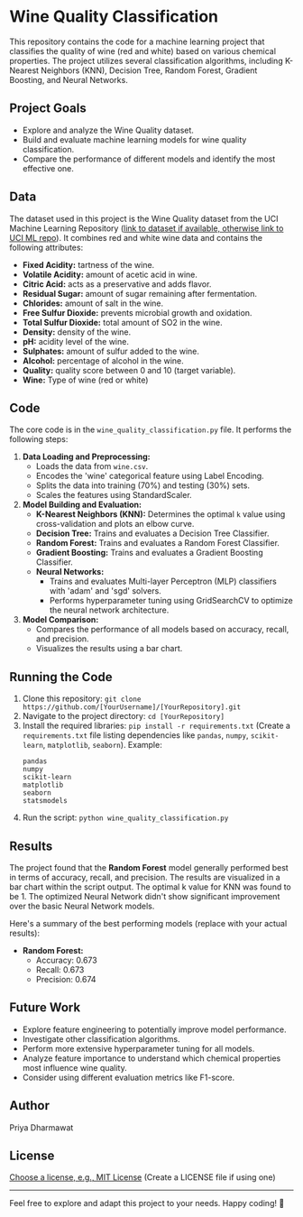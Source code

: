 # Wine Quality Classification

This repository contains the code for a machine learning project that classifies the quality of wine (red and white) based on various chemical properties. The project utilizes several classification algorithms, including K-Nearest Neighbors (KNN), Decision Tree, Random Forest, Gradient Boosting, and Neural Networks.

## Project Goals

*   Explore and analyze the Wine Quality dataset.
*   Build and evaluate machine learning models for wine quality classification.
*   Compare the performance of different models and identify the most effective one.

## Data

The dataset used in this project is the Wine Quality dataset from the UCI Machine Learning Repository ([link to dataset if available, otherwise link to UCI ML repo](https://archive.ics.uci.edu/ml/datasets/wine+quality)). It combines red and white wine data and contains the following attributes:

*   **Fixed Acidity:** tartness of the wine.
*   **Volatile Acidity:** amount of acetic acid in wine.
*   **Citric Acid:** acts as a preservative and adds flavor.
*   **Residual Sugar:** amount of sugar remaining after fermentation.
*   **Chlorides:** amount of salt in the wine.
*   **Free Sulfur Dioxide:** prevents microbial growth and oxidation.
*   **Total Sulfur Dioxide:** total amount of SO2 in the wine.
*   **Density:** density of the wine.
*   **pH:** acidity level of the wine.
*   **Sulphates:** amount of sulfur added to the wine.
*   **Alcohol:** percentage of alcohol in the wine.
*   **Quality:** quality score between 0 and 10 (target variable).
*   **Wine:** Type of wine (red or white)

## Code

The core code is in the `wine_quality_classification.py` file. It performs the following steps:

1.  **Data Loading and Preprocessing:**
    *   Loads the data from `wine.csv`.
    *   Encodes the 'wine' categorical feature using Label Encoding.
    *   Splits the data into training (70%) and testing (30%) sets.
    *   Scales the features using StandardScaler.
2.  **Model Building and Evaluation:**
    *   **K-Nearest Neighbors (KNN):** Determines the optimal `k` value using cross-validation and plots an elbow curve.
    *   **Decision Tree:** Trains and evaluates a Decision Tree Classifier.
    *   **Random Forest:** Trains and evaluates a Random Forest Classifier.
    *   **Gradient Boosting:** Trains and evaluates a Gradient Boosting Classifier.
    *   **Neural Networks:**
        *   Trains and evaluates Multi-layer Perceptron (MLP) classifiers with 'adam' and 'sgd' solvers.
        *   Performs hyperparameter tuning using GridSearchCV to optimize the neural network architecture.
3.  **Model Comparison:**
    *   Compares the performance of all models based on accuracy, recall, and precision.
    *   Visualizes the results using a bar chart.

## Running the Code

1.  Clone this repository: `git clone https://github.com/[YourUsername]/[YourRepository].git`
2.  Navigate to the project directory: `cd [YourRepository]`
3.  Install the required libraries: `pip install -r requirements.txt` (Create a `requirements.txt` file listing dependencies like `pandas`, `numpy`, `scikit-learn`, `matplotlib`, `seaborn`). Example:
    ```
    pandas
    numpy
    scikit-learn
    matplotlib
    seaborn
    statsmodels
    ```
4.  Run the script: `python wine_quality_classification.py`

## Results

The project found that the **Random Forest** model generally performed best in terms of accuracy, recall, and precision. The results are visualized in a bar chart within the script output. The optimal k value for KNN was found to be 1. The optimized Neural Network didn't show significant improvement over the basic Neural Network models.

Here's a summary of the best performing models (replace with your actual results):

*   **Random Forest:**
    *   Accuracy: 0.673
    *   Recall: 0.673
    *   Precision: 0.674

## Future Work

*   Explore feature engineering to potentially improve model performance.
*   Investigate other classification algorithms.
*   Perform more extensive hyperparameter tuning for all models.
*   Analyze feature importance to understand which chemical properties most influence wine quality.
*   Consider using different evaluation metrics like F1-score.

## Author

Priya Dharmawat

## License

[Choose a license, e.g., MIT License](LICENSE) (Create a LICENSE file if using one)

---

Feel free to explore and adapt this project to your needs. Happy coding! 🚀



